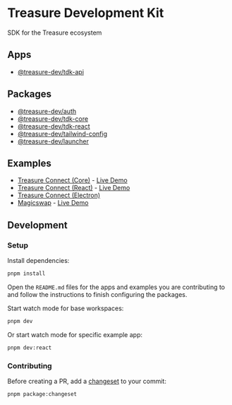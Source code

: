 # Treasure Development Kit

SDK for the Treasure ecosystem

## Apps

- [@treasure-dev/tdk-api](./apps/api)

## Packages

- [@treasure-dev/auth](./packages/auth)
- [@treasure-dev/tdk-core](./packages/core)
- [@treasure-dev/tdk-react](./packages/react)
- [@treasure-dev/tailwind-config](./packages/tailwind-config)
- [@treasure-dev/launcher](./packages/launcher)

## Examples

- [Treasure Connect (Core)](./examples/connect-core) - [Live Demo](https://tdk-core-demo.spellcaster.lol)
- [Treasure Connect (React)](./examples/connect-react) - [Live Demo](https://tdk-react-demo.spellcaster.lol)
- [Treasure Connect (Electron)](./examples/connect-electron)
- [Magicswap](./examples/magicswap) - [Live Demo](https://tdk-magicswap-demo.spellcaster.lol)

## Development

### Setup

Install dependencies:

```bash
pnpm install
```

Open the `README.md` files for the apps and examples you are contributing to and follow the instructions to finish configuring the packages.

Start watch mode for base workspaces:

```bash
pnpm dev
```

Or start watch mode for specific example app:

```bash
pnpm dev:react
```

### Contributing

Before creating a PR, add a [changeset](https://github.com/changesets/changesets/blob/main/docs/intro-to-using-changesets.md) to your commit:

```bash
pnpm package:changeset
```
